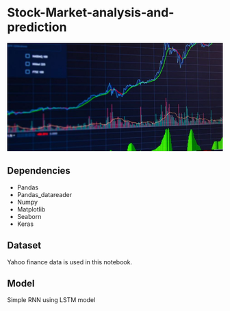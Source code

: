 # Stock-Market-analysis-and-prediction
![](Assets/stock.JPG)
## Dependencies
* Pandas
* Pandas_datareader
* Numpy
* Matplotlib
* Seaborn
* Keras
 
 
## Dataset
Yahoo finance data is used in this notebook.


## Model
Simple RNN using LSTM model
